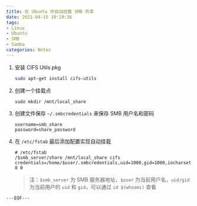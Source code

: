 ```yaml
---
title: 在 Ubuntu 中自动挂载 SMB 共享
date: 2021-04-15 10:19:36
tags:
- Linux
- Ubuntu
- SMB
- Samba
categories: Notes
---
```


1. 安装 CIFS Utils pkg
    ```bash
    sudo apt-get install cifs-utils
    ```
2. 创建一个挂载点
    ```
    sudo mkdir /mnt/local_share
    ```
3. 创建文件保存 `~/.smbcredentials` 来保存 SMB 用户名和密码
    ```
    username=smb_share
    password=share_password
    ```
4.  在 `/etc/fstab` 最后添加配置实现自动挂载
    ```
    # /etc/fstab
    /$smb_server/share /mnt/local_share cifs credentials=/home/$user/.smbcredentials,uid=1000,gid=1000,iocharset=utf8 0 0
    ```
    > 注：`$smb_server` 为 SMB 服务器地址，`$user` 为当前用户名，`uid/gid` 为当前用户的 `uid` 和 `gid`，可以通过 `id $(whoami)` 查看

`---EOF---`
